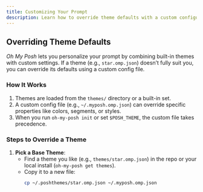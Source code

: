 ```yaml
---
title: Customizing Your Prompt
description: Learn how to override theme defaults with a custom configuration file.
---
```


## Overriding Theme Defaults

*Oh My Posh* lets you personalize your prompt by combining built-in themes with custom settings. If a theme (e.g., `star.omp.json`) doesn’t fully suit you, you can override its defaults using a custom config file.

### How It Works
1. Themes are loaded from the `themes/` directory or a built-in set.
2. A custom config file (e.g., `~/.myposh.omp.json`) can override specific properties like colors, segments, or styles.
3. When you run `oh-my-posh init` or set `$POSH_THEME`, the custom file takes precedence.

### Steps to Override a Theme
1. **Pick a Base Theme**:
   - Find a theme you like (e.g., `themes/star.omp.json`) in the repo or your local install (`oh-my-posh get themes`).
   - Copy it to a new file:
     ```bash
     cp ~/.poshthemes/star.omp.json ~/.myposh.omp.json
